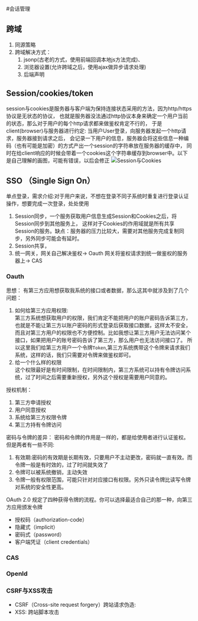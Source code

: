 #会话管理
## 跨域
1. 同源策略
2. 跨域解决方式：
    1. jsonp(古老的方式，使用前端回调本地js方法完成)、
    2. 浏览器设置(允许跨域之后，使用ajax做异步请求处理)
    3. 后端声明

## Session/cookies/token
session与cookies是服务器与客户端为保持连接状态采用的方法，因为http/https协议是无状态的协议，
也就是服务器没法通过http协议本身来确定一个用户当前的状态，那么对于用户的每个http请求都来做鉴权肯定不行的，
于是client(browser)与服务器进行约定: 当用户User登录，向服务器发起一个http请求，服务器接到请求之后，
会记录一下用户的信息，服务器会将这些信息一种编码（也有可能是加密）的方式产出一个session的字符串放在服务器的缓存中，
同时在给client响应的时候会带着一个cookies这个字符串缓存到browser中。以下是自己理解的画图，可能有错误，以后会修正
![Session与Cookies](../../img/Session与Cookies.PNG)



## SSO （Single Sign On）
单点登录，需求介绍:对于用户来说，不想在登录不同子系统时重复进行登录认证操作，想要完成一次登录，处处使用
1. Session同步，一个服务获取用户信息生成Session和Cookies之后，将Session同步到其他服务上，
    这样对于Cookies的作用域就是所有共享Session的服务。缺点：服务器的压力比较大，需要对其他服务完成复制同步，另外同步可能会有延时。
2. Session共享，
3. 统一网关，网关自己解决鉴权-> Oauth
            网关将鉴权请求到统一做鉴权的服务器上-> CAS     
    
### Oauth
思想： 有第三方应用想获取我系统的接口或者数据，那么这其中就涉及到了几个问题：  
   1. 如何给第三方应用权限:   
   第三方系统想获取用户的权限，我们肯定不能把用户的账户密码告诉第三方，也就是不能让第三方以账户密码的形式登录后获取接口数据，这样太不安全，
   而且对第三方用户的权限也不方便控制。比如我想让第三方用户无法访问某个接口，如果把用户的账号密码告诉了第三方，那么用户也无法访问接口了。
   所以这里我们给第三方用户一个令牌`Token`,第三方系统携带这个令牌来请求我们系统，这样的话，我们只需要对令牌来做鉴权即可。
   2. 给一个什么样的权限  
   这个权限最好是有时间限制，在时间限制内，第三方系统可以持有令牌访问系统，过了时间之后需要重新授权，另外这个授权是需要用户同意的。  
   
授权机制：
   1. 第三方申请授权
   2. 用户同意授权
   3. 系统给第三方权限令牌
   4. 第三方持有令牌访问

密码与令牌的差异：
    密码和令牌的作用是一样的，都是给使用者进行认证鉴权。但是两者有一些不同:
   1. 有效期:密码的有效期是长期有效，只要用户不主动更改，密码就一直有效。而令牌一般是有时效的，过了时间就失效了
   2. 令牌可以被系统撤销，主动失效
   3. 令牌一般有权限范围，可能只针对对应接口有权限。另外只读令牌比读写令牌对系统的安全性更高。  
    
OAuth 2.0 规定了四种获得令牌的流程。你可以选择最适合自己的那一种，向第三方应用颁发令牌
- 授权码（authorization-code）
- 隐藏式（implicit）
- 密码式（password）
- 客户端凭证（client credentials）
### CAS

### OpenId

### CSRF与XSS攻击 
- CSRF（Cross-site request forgery）跨站请求伪造:
- XSS: 跨站脚本攻击
